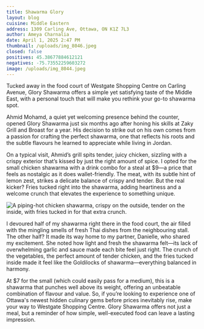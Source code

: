 ```yaml
---
title: Shawarma Glory
layout: blog
cuisine: Middle Eastern
address: 1309 Carling Ave, Ottawa, ON K1Z 7L3
author: Ameya Charnalia
date: April 1, 2025 2:47 PM
thumbnail: /uploads/img_8046.jpeg
closed: false
positives: 45.38677884612121
negatives: -75.73552259603272
image: /uploads/img_8044.jpeg
---
```

Tucked away in the food court of Westgate Shopping Centre on Carling Avenue, Glory Shawarma offers a simple yet satisfying taste of the Middle East, with a personal touch that will make you rethink your go-to shawarma spot.

Ahmid Mohamd, a quiet yet welcoming presence behind the counter, opened Glory Shawarma just six months ago after honing his skills at Zaky Grill and Broast for a year. His decision to strike out on his own comes from a passion for crafting the perfect shawarma, one that reflects his roots and the subtle flavours he learned to appreciate while living in Jordan.

On a typical visit, Ahmid’s grill spits tender, juicy chicken, sizzling with a crispy exterior that’s kissed by just the right amount of spice. I opted for the small chicken shawarma with a drink combo for a steal at $9—a price that feels as nostalgic as it does wallet-friendly. The meat, with its subtle hint of lemon zest, strikes a delicate balance of crispy and tender. But the real kicker? Fries tucked right into the shawarma, adding heartiness and a welcome crunch that elevates the experience to something unique.

![ A piping-hot chicken shawarma, crispy on the outside, tender on the inside, with fries tucked in for that extra crunch.](/uploads/img_8046.jpeg "Shawarma Glory small chicken shawarma")

I devoured half of my shawarma right there in the food court, the air filled with the mingling smells of fresh Thai dishes from the neighbouring stall. The other half? It made its way home to my partner, Danielle, who shared my excitement. She noted how light and fresh the shawarma felt—its lack of overwhelming garlic and sauce made each bite feel just right. The crunch of the vegetables, the perfect amount of tender chicken, and the fries tucked inside made it feel like the Goldilocks of shawarma—everything balanced in harmony.

At $7 for the small (which could easily pass for a medium), this is a shawarma that punches well above its weight, offering an unbeatable combination of flavour and value. So, if you’re looking to experience one of Ottawa's newest hidden culinary gems before prices inevitably rise, make your way to Westgate Shopping Centre. Glory Shawarma offers not just a meal, but a reminder of how simple, well-executed food can leave a lasting impression.